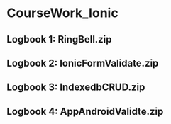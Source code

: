 # CourseWork_Ionic

## Logbook 1: RingBell.zip
## Logbook 2: IonicFormValidate.zip
## Logbook 3: IndexedbCRUD.zip
## Logbook 4: AppAndroidValidte.zip
